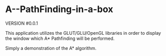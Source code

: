 # A--PathFinding-in-a-box

VERSION #0.0.1

This application utilizes the GLUT/GLU/OpenGL libraries in order to display the window which A* Pathfinding will be performed.

Simply a demonstration of the A* algorithm.
